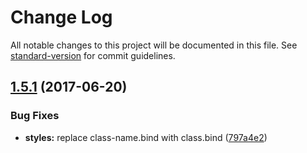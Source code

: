 # Change Log

All notable changes to this project will be documented in this file. See [standard-version](https://github.com/conventional-changelog/standard-version) for commit guidelines.

<a name="1.5.1"></a>
## [1.5.1](https://github.com/drivesoftware/aurelia-autocomplete/compare/1.5.0...v1.5.1) (2017-06-20)


### Bug Fixes

* **styles:** replace class-name.bind with class.bind ([797a4e2](https://github.com/drivesoftware/aurelia-autocomplete/commit/797a4e2))
